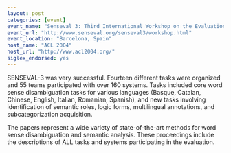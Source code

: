 ```yaml
---
layout: post
categories: [event]
event_name: "Senseval 3: Third International Workshop on the Evaluation of Systems for the Semantic Analysis of Text"
event_url: "http://www.senseval.org/senseval3/workshop.html"
event_location: "Barcelona, Spain"
host_name: "ACL 2004"
host_url: "http://www.acl2004.org/"
siglex_endorsed: yes
---
```

SENSEVAL-3 was very successful. Fourteen different tasks were organized and 55 teams participated with over 160 systems. Tasks included core word sense disambiguation tasks
for various languages (Basque, Catalan, Chinese, English, Italian, Romanian, Spanish), and new tasks involving identification of semantic roles, logic forms, multilingual annotations, and subcategorization acquisition.

The papers represent a wide variety of state-of-the-art methods for word sense disambiguation and semantic analysis. These proceedings include the descriptions of ALL tasks and systems participating in the evaluation.